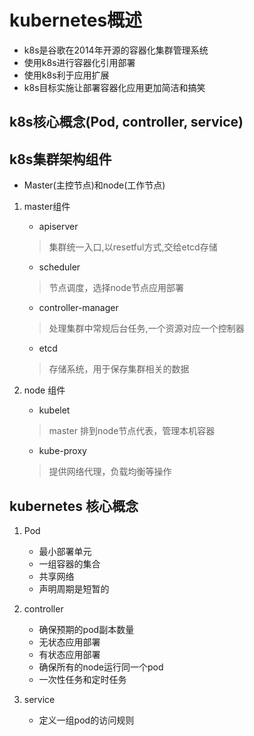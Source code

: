 # kubernetes概述

- k8s是谷歌在2014年开源的容器化集群管理系统
- 使用k8s进行容器化引用部署
- 使用k8s利于应用扩展
- k8s目标实施让部署容器化应用更加简洁和搞笑

## k8s核心概念(Pod, controller, service)


## k8s集群架构组件

- Master(主控节点)和node(工作节点)

1. master组件
    * apiserver
    > 集群统一入口,以resetful方式,交给etcd存储
    * scheduler
    > 节点调度，选择node节点应用部署
    * controller-manager
    > 处理集群中常规后台任务,一个资源对应一个控制器
    * etcd
    > 存储系统，用于保存集群相关的数据

2. node 组件
    * kubelet
    > master 排到node节点代表，管理本机容器
    * kube-proxy
    > 提供网络代理，负载均衡等操作


## kubernetes 核心概念

1. Pod
    * 最小部署单元
    * 一组容器的集合
    * 共享网络
    * 声明周期是短暂的

2. controller
    * 确保预期的pod副本数量
    * 无状态应用部署
    * 有状态应用部署
    * 确保所有的node运行同一个pod
    * 一次性任务和定时任务

3. service
    * 定义一组pod的访问规则
    